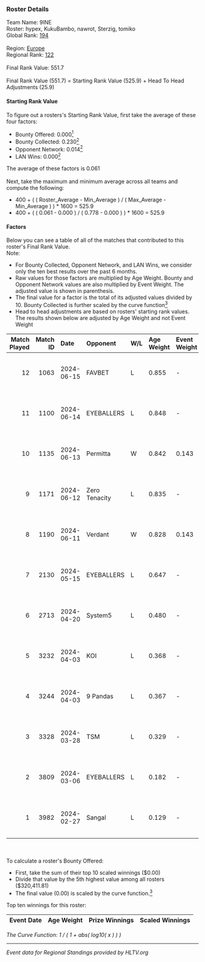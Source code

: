 ### Roster Details<br />
Team Name: 9INE<br />
Roster: hypex, KukuBambo, nawrot, Sterzig, tomiko<br />
Global Rank: [194](../standings_global.md)<br />
<br />
Region: [Europe]( ../standings_europe.md)<br />
Regional Rank: [122]( ../standings_europe.md)<br />
<br />
Final Rank Value:  551.7<br />
<br />
Final Rank Value (551.7) = Starting Rank Value (525.9) + Head To Head Adjustments (25.9)<br />

#### Starting Rank Value<br />
To figure out a rosters's Starting Rank Value, first take the average of these four factors:<br />
- Bounty Offered: 0.000[<sup>1</sup>](#table2)
- Bounty Collected: 0.230[<sup>2</sup>](#table1)
- Opponent Network: 0.014[<sup>2</sup>](#table1)
- LAN Wins: 0.000[<sup>2</sup>](#table1)

The average of these factors is 0.061<br />
<br />
Next, take the maximum and minimum average across all teams and compute the following:<br />
- 400 + ( ( Roster_Average - Min_Average ) / ( Max_Average - Min_Average ) ) * 1600 = 525.9
- 400 + ( ( 0.061 - 0.000 ) / ( 0.778 - 0.000 ) ) * 1600 = 525.9


#### Factors<br />
Below you can see a table of all of the matches that contributed to this roster's Final Rank Value.<br />
Note:<br />

- For Bounty Collected, Opponent Network, and LAN Wins, we consider only the ten best results over the past 6 months.
- Raw values for those factors are multiplied by Age Weight. Bounty and Opponent Network values are also multiplied by Event Weight. The adjusted value is shown in parenthesis.
- The final value for a factor is the total of its adjusted values divided by 10. Bounty Collected is further scaled by the curve function[<sup>3</sup>](#curveFunction)
- Head to head adjustments are based on rosters' starting rank values. The results shown below are adjusted by Age Weight and not Event Weight
<span id="table1"></span><br />


| Match Played | Match ID | Date       | Opponent      | W/L | Age Weight | Event Weight | Bounty Collected | Opponent Network | LAN Wins  | H2H Adj. | Roster                                    |
| -: | -: | :- | :- | :- | :- | :- | :- | :- | :- | -: | :- |
|           12 |     1063 | 2024-06-15 | FAVBET        | L   | 0.855      | -            | -                | -                | -         |    -4.51 | hypex, KukuBambo, nawrot, Sterzig, tomiko |
|           11 |     1100 | 2024-06-14 | EYEBALLERS    | L   | 0.848      | -            | -                | -                | -         |    -3.58 | hypex, KukuBambo, nawrot, Sterzig, tomiko |
|           10 |     1135 | 2024-06-13 | Permitta      | W   | 0.842      | 0.143        | 0.023 (0.003)    | 0.919 (0.110)    | 0 (0.000) |    23.78 | hypex, KukuBambo, nawrot, Sterzig, tomiko |
|            9 |     1171 | 2024-06-12 | Zero Tenacity | L   | 0.835      | -            | -                | -                | -         |    -1.09 | hypex, KukuBambo, nawrot, Sterzig, tomiko |
|            8 |     1190 | 2024-06-11 | Verdant       | W   | 0.828      | 0.143        | 0.015 (0.002)    | 0.287 (0.034)    | 0 (0.000) |    23.25 | hypex, KukuBambo, nawrot, Sterzig, tomiko |
|            7 |     2130 | 2024-05-15 | EYEBALLERS    | L   | 0.647      | -            | -                | -                | -         |    -2.32 | hypex, KukuBambo, Sterzig, tomiko, zEden  |
|            6 |     2713 | 2024-04-20 | System5       | L   | 0.480      | -            | -                | -                | -         |    -4.57 | hypex, KukuBambo, Sterzig, tomiko, zEden  |
|            5 |     3232 | 2024-04-03 | KOI           | L   | 0.368      | -            | -                | -                | -         |    -0.51 | hypex, KukuBambo, Sterzig, tomiko, zEden  |
|            4 |     3244 | 2024-04-03 | 9 Pandas      | L   | 0.367      | -            | -                | -                | -         |    -0.73 | hypex, KukuBambo, Sterzig, tomiko, zEden  |
|            3 |     3328 | 2024-03-28 | TSM           | L   | 0.329      | -            | -                | -                | -         |    -3.12 | KEi, KukuBambo, mynio, nawrot, tomiko     |
|            2 |     3809 | 2024-03-06 | EYEBALLERS    | L   | 0.182      | -            | -                | -                | -         |    -0.62 | KEi, KukuBambo, mynio, nawrot, tomiko     |
|            1 |     3982 | 2024-02-27 | Sangal        | L   | 0.129      | -            | -                | -                | -         |    -0.11 | KEi, KukuBambo, mynio, nawrot, tomiko     |

<br />
<span id="table2"></span><br />
To calculate a roster's Bounty Offered:<br />

- First, take the sum of their top 10 scaled winnings ($0.00)
- Divide that value by the 5th highest value among all rosters ($320,411.81)
- The final value (0.00) is scaled by the curve function.[<sup>3</sup>](#curveFunction)

Top ten winnings for this roster:<br />

| Event Date | Age Weight | Prize Winnings | Scaled Winnings |
| :- | -: | :- | :- |


<span id="curveFunction"></span>_The Curve Function: 1 / ( 1 + abs( log10( x ) ) )_<br />

---
_Event data for Regional Standings provided by HLTV.org_<br />
